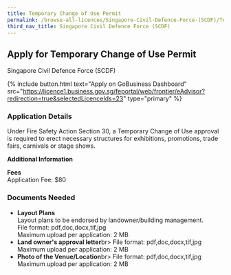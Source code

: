 ```yaml
---
title: Temporary Change of Use Permit
permalink: /browse-all-licences/Singapore-Civil-Defence-Force-(SCDF)/Temporary-Change-of-Use-Permit
third_nav_title: Singapore Civil Defence Force (SCDF)
---
```


## Apply for Temporary Change of Use Permit

Singapore Civil Defence Force (SCDF)

{% include button.html text="Apply on GoBusiness Dashboard" src="https://licence1.business.gov.sg/feportal/web/frontier/eAdvisor?redirection=true&selectedLicenceIds=23" type="primary" %}

### Application Details

<p>Under Fire Safety Action Section 30, a Temporary Change of Use approval is required to erect necessary structures for exhibitions, promotions, trade fairs, carnivals or stage shows.</p>

**Additional Information**

<p><strong>Fees</strong><br>
Application Fee: $80
</p>

### Documents Needed

<ul>
<li><strong>Layout Plans</strong><br />Layout plans to be endorsed by landowner/building management.<br>
File format: pdf,doc,docx,tif,jpg<br>
Maximum upload per application: 2 MB
</li>
<li><strong>Land owner's approval letter</strong>br>
File format: pdf,doc,docx,tif,jpg<br>
Maximum upload per application: 2 MB
</li>
<li><strong>Photo of the Venue/Location</strong>br>
File format: pdf,doc,docx,tif,jpg<br>
Maximum upload per application: 2 MB
</li>
</ul>


